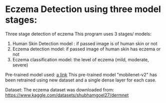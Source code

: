 # Eczema Detection using three model stages:
Three stage detection of eczema
This program uses 3 stages/ models:
1. Human Skin Detection model : if passed image is of human skin or not
2. Eczema detection model: if passed image of human skin has eczema or not
3. Eczema classification model: the level of eczema (mild, moderate, severe)

Pre-trained model used: [a link](https://www.kaggle.com/models/google/mobilenet-v2/frameworks/TensorFlow2/variations/140-224-feature-vector/versions/2)
This pre-trained model "mobilenet-v2" has been retrained using new dataset and a single dense layer for each case.


Dataset:
The eczema dataset was downloaded from: https://www.kaggle.com/datasets/shubhamgoel27/dermnet
